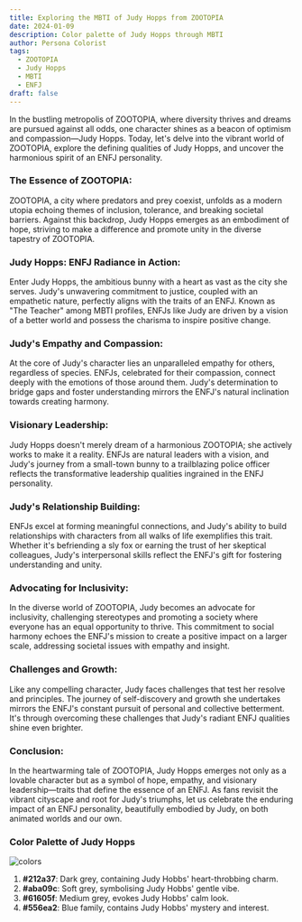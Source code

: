 ```yaml
---
title: Exploring the MBTI of Judy Hopps from ZOOTOPIA
date: 2024-01-09
description: Color palette of Judy Hopps through MBTI
author: Persona Colorist
tags:
  - ZOOTOPIA
  - Judy Hopps
  - MBTI
  - ENFJ
draft: false
---
```


In the bustling metropolis of ZOOTOPIA, where diversity thrives and dreams are pursued against all odds, one character shines as a beacon of optimism and compassion—Judy Hopps. Today, let's delve into the vibrant world of ZOOTOPIA, explore the defining qualities of Judy Hopps, and uncover the harmonious spirit of an ENFJ personality.

### **The Essence of ZOOTOPIA:**

ZOOTOPIA, a city where predators and prey coexist, unfolds as a modern utopia echoing themes of inclusion, tolerance, and breaking societal barriers. Against this backdrop, Judy Hopps emerges as an embodiment of hope, striving to make a difference and promote unity in the diverse tapestry of ZOOTOPIA.

### **Judy Hopps: ENFJ Radiance in Action:**

Enter Judy Hopps, the ambitious bunny with a heart as vast as the city she serves. Judy's unwavering commitment to justice, coupled with an empathetic nature, perfectly aligns with the traits of an ENFJ. Known as "The Teacher" among MBTI profiles, ENFJs like Judy are driven by a vision of a better world and possess the charisma to inspire positive change.

### **Judy's Empathy and Compassion:**

At the core of Judy's character lies an unparalleled empathy for others, regardless of species. ENFJs, celebrated for their compassion, connect deeply with the emotions of those around them. Judy's determination to bridge gaps and foster understanding mirrors the ENFJ's natural inclination towards creating harmony.

### **Visionary Leadership:**

Judy Hopps doesn't merely dream of a harmonious ZOOTOPIA; she actively works to make it a reality. ENFJs are natural leaders with a vision, and Judy's journey from a small-town bunny to a trailblazing police officer reflects the transformative leadership qualities ingrained in the ENFJ personality.
### **Judy's Relationship Building:**

ENFJs excel at forming meaningful connections, and Judy's ability to build relationships with characters from all walks of life exemplifies this trait. Whether it's befriending a sly fox or earning the trust of her skeptical colleagues, Judy's interpersonal skills reflect the ENFJ's gift for fostering understanding and unity.

### **Advocating for Inclusivity:**

In the diverse world of ZOOTOPIA, Judy becomes an advocate for inclusivity, challenging stereotypes and promoting a society where everyone has an equal opportunity to thrive. This commitment to social harmony echoes the ENFJ's mission to create a positive impact on a larger scale, addressing societal issues with empathy and insight.

### **Challenges and Growth:**

Like any compelling character, Judy faces challenges that test her resolve and principles. The journey of self-discovery and growth she undertakes mirrors the ENFJ's constant pursuit of personal and collective betterment. It's through overcoming these challenges that Judy's radiant ENFJ qualities shine even brighter.

### **Conclusion:**

In the heartwarming tale of ZOOTOPIA, Judy Hopps emerges not only as a lovable character but as a symbol of hope, empathy, and visionary leadership—traits that define the essence of an ENFJ. As fans revisit the vibrant cityscape and root for Judy's triumphs, let us celebrate the enduring impact of an ENFJ personality, beautifully embodied by Judy, on both animated worlds and our own.

### Color Palette of Judy Hopps
![colors](https://i.imgur.com/uY92t8d.png#center)

1. **#212a37**: Dark grey, containing Judy Hobbs' heart-throbbing charm.  
2. **#aba09c**: Soft grey, symbolising Judy Hobbs' gentle vibe.  
3. **#61605f**: Medium grey, evokes Judy Hobbs' calm look.  
4. **#556ea2**: Blue family, contains Judy Hobbs' mystery and interest.